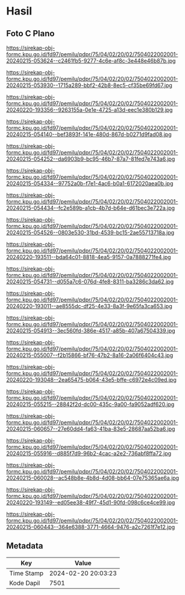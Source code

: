 # Hasil

## Foto C Plano

https://sirekap-obj-formc.kpu.go.id/fd97/pemilu/pdpr/75/04/02/20/02/7504022002001-20240215-053624--c2461fb5-9277-4c6e-af8c-3e448e46b87b.jpg

https://sirekap-obj-formc.kpu.go.id/fd97/pemilu/pdpr/75/04/02/20/02/7504022002001-20240215-053930--1715a289-bbf2-42b8-8ec5-cf35be69fd67.jpg

https://sirekap-obj-formc.kpu.go.id/fd97/pemilu/pdpr/75/04/02/20/02/7504022002001-20240220-193356--9263155a-0e1e-4725-a13d-eec1e380b129.jpg

https://sirekap-obj-formc.kpu.go.id/fd97/pemilu/pdpr/75/04/02/20/02/7504022002001-20240215-054140--bef3893f-141e-480d-867d-b0271d9fad08.jpg

https://sirekap-obj-formc.kpu.go.id/fd97/pemilu/pdpr/75/04/02/20/02/7504022002001-20240215-054252--da6903b9-bc95-46b7-87a7-81fed7e743a6.jpg

https://sirekap-obj-formc.kpu.go.id/fd97/pemilu/pdpr/75/04/02/20/02/7504022002001-20240215-054334--97752a0b-f7e1-4ac6-b0a1-6172020aea0b.jpg

https://sirekap-obj-formc.kpu.go.id/fd97/pemilu/pdpr/75/04/02/20/02/7504022002001-20240215-054434--fc2e589b-a1cb-4b7d-b64e-d61bec3e722a.jpg

https://sirekap-obj-formc.kpu.go.id/fd97/pemilu/pdpr/75/04/02/20/02/7504022002001-20240215-054526--0803e530-31bd-4539-bc15-2ae55713718a.jpg

https://sirekap-obj-formc.kpu.go.id/fd97/pemilu/pdpr/75/04/02/20/02/7504022002001-20240220-193511--bda64c01-8818-4ea5-9157-0a7888271fe4.jpg

https://sirekap-obj-formc.kpu.go.id/fd97/pemilu/pdpr/75/04/02/20/02/7504022002001-20240215-054731--d055a7c6-076d-4fe8-8311-ba3286c3da62.jpg

https://sirekap-obj-formc.kpu.go.id/fd97/pemilu/pdpr/75/04/02/20/02/7504022002001-20240220-193011--ae8555dc-df25-4e33-8a3f-9e65fa3ca653.jpg

https://sirekap-obj-formc.kpu.go.id/fd97/pemilu/pdpr/75/04/02/20/02/7504022002001-20240215-054913--3ec560fd-386e-4517-a85b-407a67504339.jpg

https://sirekap-obj-formc.kpu.go.id/fd97/pemilu/pdpr/75/04/02/20/02/7504022002001-20240215-055007--f2b15866-bf76-47b2-8a16-2a06f6404c43.jpg

https://sirekap-obj-formc.kpu.go.id/fd97/pemilu/pdpr/75/04/02/20/02/7504022002001-20240220-193048--2ea65475-b064-43e5-bffe-c6972e4c09ed.jpg

https://sirekap-obj-formc.kpu.go.id/fd97/pemilu/pdpr/75/04/02/20/02/7504022002001-20240215-055215--28842f2d-dc00-435c-9a00-fa9052adf620.jpg

https://sirekap-obj-formc.kpu.go.id/fd97/pemilu/pdpr/75/04/02/20/02/7504022002001-20240215-060657--27e60dd4-fa63-41ba-83e5-28687aa52ba6.jpg

https://sirekap-obj-formc.kpu.go.id/fd97/pemilu/pdpr/75/04/02/20/02/7504022002001-20240215-055916--d885f7d9-96b2-4cac-a2e2-736abf8ffa72.jpg

https://sirekap-obj-formc.kpu.go.id/fd97/pemilu/pdpr/75/04/02/20/02/7504022002001-20240215-060028--ac548b8e-4b8d-4d08-bb64-07e75365ae6a.jpg

https://sirekap-obj-formc.kpu.go.id/fd97/pemilu/pdpr/75/04/02/20/02/7504022002001-20240220-193149--ed05ee38-49f7-45d1-90fd-098c6ce4ce99.jpg

https://sirekap-obj-formc.kpu.go.id/fd97/pemilu/pdpr/75/04/02/20/02/7504022002001-20240215-060443--364e6388-3771-4664-9476-a2c7261f7e12.jpg


## Metadata

| Key        | Value               |
| ---------- | ------------------- |
| Time Stamp | 2024-02-20 20:03:23 |
| Kode Dapil | 7501                |



